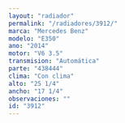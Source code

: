 ```yaml
---
layout: "radiador"
permalink: "/radiadores/3912/"
marca: "Mercedes Benz"
modelo: "E350"
ano: "2014"
motor: "V6 3.5"
transmision: "Automática"
parte: "438444"
clima: "Con clima"
alto: "25 1/4"
ancho: "17 1/4"
observaciones: ""
id: "3912"
---
```


